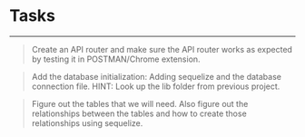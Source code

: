 # Tasks

---


> Create an API router and make sure the API router works as expected by testing it in POSTMAN/Chrome extension.

> Add the database initialization: Adding sequelize and the database connection file. HINT: Look up the lib folder from previous project.

> Figure out the tables that we will need. Also figure out the relationships between the tables and how to create those relationships using sequelize. 
